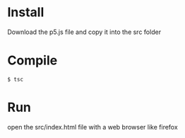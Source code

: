 # Install
Download the p5.js file and copy it into the src folder

# Compile
```
$ tsc
```

# Run
open the src/index.html file with a web browser like firefox
